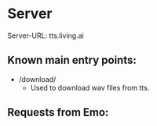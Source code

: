 # Server

Server-URL: tts.living.ai

## Known main entry points:
- /download/
    - Used to download wav files from tts.

## Requests from Emo:
